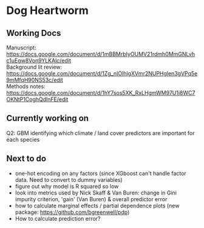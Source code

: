 # Dog Heartworm

## Working Docs ##

Manuscript: https://docs.google.com/document/d/1mBBMrbIyOUMV21rdmh0MmGNLvhc1uEgw8Von9YLKAlc/edit     
Background lit review: https://docs.google.com/document/d/1Zg_nIOlhlgXVmr2NUPHglen3gVPq5e9mMfqH90NS53c/edit   
Methods notes: https://docs.google.com/document/d/1hY7sos5XK_RxLHgmWM97U1i8WC7OKNtP1CoghQdlnFE/edit

## Currently working on ##

Q2: GBM identifying which climate / land cover predictors are important for each species

## Next to do ##

- one-hot encoding on any factors (since XGboost can't handle factor data. Need to convert to dummy variables)
- figure out why model is R squared so low
- look into metrics used by Nick Skaff  & Van Buren: change in Gini impurity criterion, 'gain' (Van Buren) & overall predictor error
- how to calculate marginal effects / partial dependence plots (new package: https://github.com/bgreenwell/pdp)
- How to calculate prediction error? 


